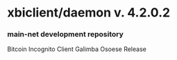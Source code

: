 # xbiclient/daemon v. 4.2.0.2
### main-net development repository
Bitcoin Incognito Client Galimba Osoese Release
